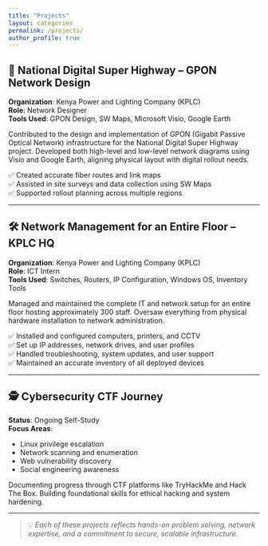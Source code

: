 ```yaml
---
title: "Projects"
layout: categories
permalink: /projects/
author_profile: true
---
```

## 📡 National Digital Super Highway – GPON Network Design

**Organization**: Kenya Power and Lighting Company (KPLC)  
**Role**: Network Designer  
**Tools Used**: GPON Design, SW Maps, Microsoft Visio, Google Earth  

Contributed to the design and implementation of GPON (Gigabit Passive Optical Network) infrastructure for the National Digital Super Highway project. Developed both high-level and low-level network diagrams using Visio and Google Earth, aligning physical layout with digital rollout needs.

✅ Created accurate fiber routes and link maps  
✅ Assisted in site surveys and data collection using SW Maps  
✅ Supported rollout planning across multiple regions  

---

## 🛠️ Network Management for an Entire Floor – KPLC HQ

**Organization**: Kenya Power and Lighting Company (KPLC)  
**Role**: ICT Intern  
**Tools Used**: Switches, Routers, IP Configuration, Windows OS, Inventory Tools  

Managed and maintained the complete IT and network setup for an entire floor hosting approximately 300 staff. Oversaw everything from physical hardware installation to network administration.

✅ Installed and configured computers, printers, and CCTV  
✅ Set up IP addresses, network drives, and user profiles  
✅ Handled troubleshooting, system updates, and user support  
✅ Maintained an accurate inventory of all deployed devices  

---

## 🕵️ Cybersecurity CTF Journey

**Status**: Ongoing Self-Study  
**Focus Areas**:  
- Linux privilege escalation  
- Network scanning and enumeration  
- Web vulnerability discovery  
- Social engineering awareness  

Documenting progress through CTF platforms like TryHackMe and Hack The Box. Building foundational skills for ethical hacking and system hardening.

---

> 💡 *Each of these projects reflects hands-on problem solving, network expertise, and a commitment to secure, scalable infrastructure.*
